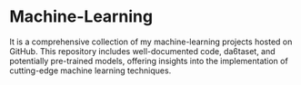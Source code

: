 # Machine-Learning
It is a comprehensive collection of my machine-learning projects hosted on GitHub. This repository includes well-documented code, da6taset, and potentially pre-trained models, offering insights into the implementation of cutting-edge machine learning techniques.

